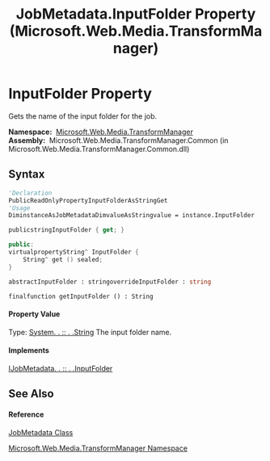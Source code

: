 ﻿---
title: JobMetadata.InputFolder Property  (Microsoft.Web.Media.TransformManager)
TOCTitle: InputFolder Property
ms:assetid: P:Microsoft.Web.Media.TransformManager.JobMetadata.InputFolder
ms:mtpsurl: https://msdn.microsoft.com/en-us/library/microsoft.web.media.transformmanager.jobmetadata.inputfolder(v=VS.90)
ms:contentKeyID: 35520562
ms.date: 06/14/2012
mtps_version: v=VS.90
f1_keywords:
- Microsoft.Web.Media.TransformManager.JobMetadata.InputFolder
- Microsoft.Web.Media.TransformManager.JobMetadata.get_InputFolder
dev_langs:
- CSharp
- JScript
- VB
- FSharp
- c++
api_location:
- Microsoft.Web.Media.TransformManager.Common.dll
api_name:
- Microsoft.Web.Media.TransformManager.JobMetadata.get_InputFolder
- Microsoft.Web.Media.TransformManager.JobMetadata.InputFolder
api_type:
- Managed
topic_type:
- apiref
- kbSyntax
product_family_name: VS
ROBOTS: INDEX,FOLLOW
---

# InputFolder Property

Gets the name of the input folder for the job.

**Namespace:**  [Microsoft.Web.Media.TransformManager](microsoft-web-media-transformmanager-namespace.md)  
**Assembly:**  Microsoft.Web.Media.TransformManager.Common (in Microsoft.Web.Media.TransformManager.Common.dll)

## Syntax

``` vb
'Declaration
PublicReadOnlyPropertyInputFolderAsStringGet
'Usage
DiminstanceAsJobMetadataDimvalueAsStringvalue = instance.InputFolder
```

``` csharp
publicstringInputFolder { get; }
```

``` c++
public:
virtualpropertyString^ InputFolder {
    String^ get () sealed;
}
```

``` fsharp
abstractInputFolder : stringoverrideInputFolder : string
```

``` jscript
finalfunction getInputFolder () : String
```

#### Property Value

Type: [System. . :: . .String](https://msdn.microsoft.com/en-us/library/s1wwdcbf\(v=vs.90\))  
The input folder name.  

#### Implements

[IJobMetadata. . :: . .InputFolder](ijobmetadata-inputfolder-property-microsoft-web-media-transformmanager.md)  

## See Also

#### Reference

[JobMetadata Class](jobmetadata-class-microsoft-web-media-transformmanager.md)

[Microsoft.Web.Media.TransformManager Namespace](microsoft-web-media-transformmanager-namespace.md)

